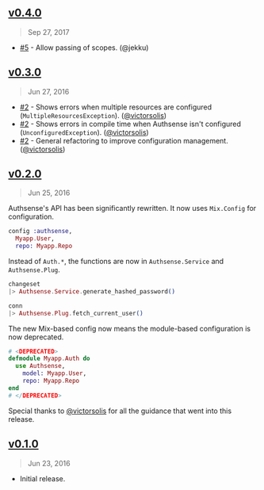 ## [v0.4.0]
> Sep 27, 2017

- [#5] - Allow passing of scopes. (@jekku)

[v0.4.0]: https://github.com/rstacruz/authsense/compare/v0.3.0...v0.4.0
[#5]: https://github.com/rstacruz/authsense/issues/5
[@jekku]: https://github.com/jekku

## [v0.3.0]
> Jun 27, 2016

- [#2] - Shows errors when multiple resources are configured (`MultipleResourcesException`). ([@victorsolis])
- [#2] - Shows errors in compile time when Authsense isn't configured (`UnconfiguredException`). ([@victorsolis])
- [#2] - General refactoring to improve configuration management. ([@victorsolis])

[v0.3.0]: https://github.com/rstacruz/authsense/compare/v0.2.0...v0.3.0
[#2]: https://github.com/rstacruz/authsense/issues/2

## [v0.2.0]
> Jun 25, 2016

Authsense's API has been significantly rewritten. It now uses `Mix.Config` for configuration.

```elixir
config :authsense,
  Myapp.User,
  repo: Myapp.Repo
```

Instead of `Auth.*`, the functions are now in `Authsense.Service` and `Authsense.Plug`.

```elixir
changeset
|> Authsense.Service.generate_hashed_password()

conn
|> Authsense.Plug.fetch_current_user()
```

The new Mix-based config now means the module-based configuration is now deprecated.

```elixir
# <DEPRECATED>
defmodule Myapp.Auth do
  use Authsense,
    model: Myapp.User,
    repo: Myapp.Repo
end
# </DEPRECATED>
```

Special thanks to [@victorsolis] for all the guidance that went into this release.

[@victorsolis]: https://github.com/victorsolis
[v0.2.0]: https://github.com/rstacruz/authsense/compare/v0.1.0...v0.2.0

## [v0.1.0]
> Jun 23, 2016

- Initial release.

[v0.1.0]: https://github.com/rstacruz/authsense/tree/v0.1.0
